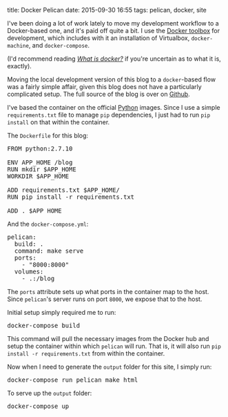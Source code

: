 title: Docker Pelican
date: 2015-09-30 16:55
tags: pelican, docker, site

I've been doing a lot of work lately to move my development workflow to a Docker-based one, and it's paid off quite a bit. I use the [Docker toolbox](https://www.docker.com/toolbox) for development, which includes with it an installation of Virtualbox, `docker-machine`, and `docker-compose`.

(I'd recommend reading [_What is docker?_](https://www.docker.com/whatisdocker) if you're uncertain as to what it is, exactly).

Moving the local development version of this blog to a `docker`-based flow was a fairly simple affair, given this blog does not have a particularly complicated setup. The full source of the blog is over on [Github](https://github.com/astrohckr/blog-src).

I've based the container on the official [Python](https://hub.docker.com/_/python/) images. Since I use a simple `requirements.txt` file to manage `pip` dependencies, I just had to run `pip install` on that within the container.

The `Dockerfile` for this blog:

<pre>
FROM python:2.7.10

ENV APP_HOME /blog
RUN mkdir $APP_HOME
WORKDIR $APP_HOME

ADD requirements.txt $APP_HOME/
RUN pip install -r requirements.txt

ADD . $APP_HOME
</pre>

And the `docker-compose.yml`:

<pre>
pelican:
  build: .
  command: make serve
  ports:
    - "8000:8000"
  volumes:
    - .:/blog
</pre>

The `ports` attribute sets up what ports in the container map to the host. Since `pelican`'s server runs on port `8000`, we expose that to the host.

Initial setup simply required me to run:

<pre>
docker-compose build
</pre>

This command will pull the necessary images from the Docker hub and setup the container within which `pelican` will run. That is, it will also run `pip install -r requirements.txt` from within the container.

Now when I need to generate the `output` folder for this site, I simply run:

<pre>
docker-compose run pelican make html
</pre>

To serve up the `output` folder:

<pre>
docker-compose up
</pre>
